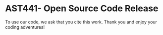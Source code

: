 # AST441- Open Source Code Release

To use our code, we ask that you cite this work. Thank you and enjoy your coding adventures!
